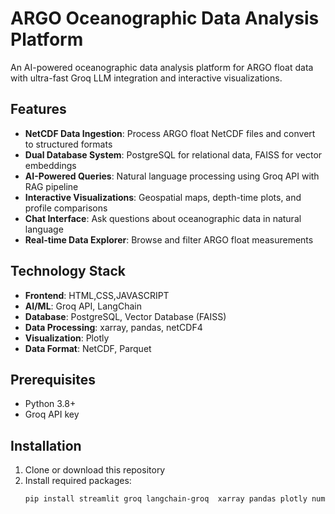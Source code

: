 # ARGO Oceanographic Data Analysis Platform

An AI-powered oceanographic data analysis platform for ARGO float data with ultra-fast Groq LLM integration and interactive visualizations.

## Features

- **NetCDF Data Ingestion**: Process ARGO float NetCDF files and convert to structured formats
- **Dual Database System**: PostgreSQL for relational data, FAISS for vector embeddings
- **AI-Powered Queries**: Natural language processing using Groq API with RAG pipeline
- **Interactive Visualizations**: Geospatial maps, depth-time plots, and profile comparisons
- **Chat Interface**: Ask questions about oceanographic data in natural language
- **Real-time Data Explorer**: Browse and filter ARGO float measurements

## Technology Stack

- **Frontend**: HTML,CSS,JAVASCRIPT
- **AI/ML**: Groq API, LangChain
- **Database**: PostgreSQL, Vector Database (FAISS)
- **Data Processing**: xarray, pandas, netCDF4
- **Visualization**: Plotly
- **Data Format**: NetCDF, Parquet

## Prerequisites

- Python 3.8+
- Groq API key

## Installation

1. Clone or download this repository
2. Install required packages:
   ```bash
   pip install streamlit groq langchain-groq  xarray pandas plotly numpy chromadb netcdf4
   ```




